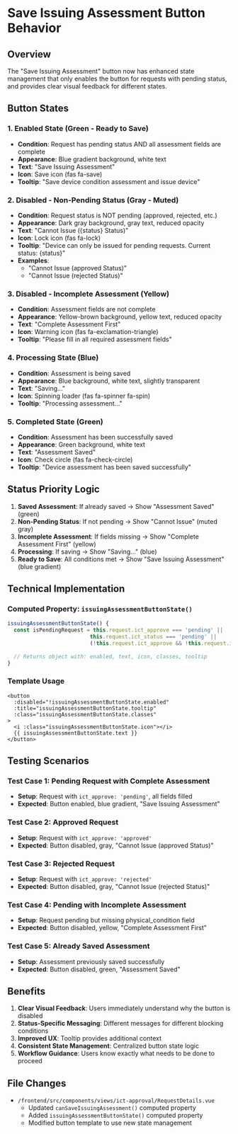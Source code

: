 # Save Issuing Assessment Button Behavior

## Overview
The "Save Issuing Assessment" button now has enhanced state management that only enables the button for requests with pending status, and provides clear visual feedback for different states.

## Button States

### 1. **Enabled State (Green - Ready to Save)**
- **Condition**: Request has pending status AND all assessment fields are complete
- **Appearance**: Blue gradient background, white text
- **Text**: "Save Issuing Assessment"
- **Icon**: Save icon (fas fa-save)
- **Tooltip**: "Save device condition assessment and issue device"

### 2. **Disabled - Non-Pending Status (Gray - Muted)**
- **Condition**: Request status is NOT pending (approved, rejected, etc.)
- **Appearance**: Dark gray background, gray text, reduced opacity
- **Text**: "Cannot Issue ({status} Status)" 
- **Icon**: Lock icon (fas fa-lock)
- **Tooltip**: "Device can only be issued for pending requests. Current status: {status}"
- **Examples**: 
  - "Cannot Issue (approved Status)"
  - "Cannot Issue (rejected Status)"

### 3. **Disabled - Incomplete Assessment (Yellow)**
- **Condition**: Assessment fields are not complete
- **Appearance**: Yellow-brown background, yellow text, reduced opacity
- **Text**: "Complete Assessment First"
- **Icon**: Warning icon (fas fa-exclamation-triangle)
- **Tooltip**: "Please fill in all required assessment fields"

### 4. **Processing State (Blue)**
- **Condition**: Assessment is being saved
- **Appearance**: Blue background, white text, slightly transparent
- **Text**: "Saving..."
- **Icon**: Spinning loader (fas fa-spinner fa-spin)
- **Tooltip**: "Processing assessment..."

### 5. **Completed State (Green)**
- **Condition**: Assessment has been successfully saved
- **Appearance**: Green background, white text
- **Text**: "Assessment Saved"
- **Icon**: Check circle (fas fa-check-circle)
- **Tooltip**: "Device assessment has been saved successfully"

## Status Priority Logic

1. **Saved Assessment**: If already saved → Show "Assessment Saved" (green)
2. **Non-Pending Status**: If not pending → Show "Cannot Issue" (muted gray)
3. **Incomplete Assessment**: If fields missing → Show "Complete Assessment First" (yellow)
4. **Processing**: If saving → Show "Saving..." (blue)
5. **Ready to Save**: All conditions met → Show "Save Issuing Assessment" (blue gradient)

## Technical Implementation

### Computed Property: `issuingAssessmentButtonState()`
```javascript
issuingAssessmentButtonState() {
  const isPendingRequest = this.request.ict_approve === 'pending' || 
                          this.request.ict_status === 'pending' ||
                          (!this.request.ict_approve && !this.request.ict_status)
  
  // Returns object with: enabled, text, icon, classes, tooltip
}
```

### Template Usage
```vue
<button
  :disabled="!issuingAssessmentButtonState.enabled"
  :title="issuingAssessmentButtonState.tooltip"
  :class="issuingAssessmentButtonState.classes"
>
  <i :class="issuingAssessmentButtonState.icon"></i>
  {{ issuingAssessmentButtonState.text }}
</button>
```

## Testing Scenarios

### Test Case 1: Pending Request with Complete Assessment
- **Setup**: Request with `ict_approve: 'pending'`, all fields filled
- **Expected**: Button enabled, blue gradient, "Save Issuing Assessment"

### Test Case 2: Approved Request
- **Setup**: Request with `ict_approve: 'approved'`
- **Expected**: Button disabled, gray, "Cannot Issue (approved Status)"

### Test Case 3: Rejected Request
- **Setup**: Request with `ict_approve: 'rejected'`
- **Expected**: Button disabled, gray, "Cannot Issue (rejected Status)"

### Test Case 4: Pending with Incomplete Assessment
- **Setup**: Request pending but missing physical_condition field
- **Expected**: Button disabled, yellow, "Complete Assessment First"

### Test Case 5: Already Saved Assessment
- **Setup**: Assessment previously saved successfully
- **Expected**: Button disabled, green, "Assessment Saved"

## Benefits

1. **Clear Visual Feedback**: Users immediately understand why the button is disabled
2. **Status-Specific Messaging**: Different messages for different blocking conditions  
3. **Improved UX**: Tooltip provides additional context
4. **Consistent State Management**: Centralized button state logic
5. **Workflow Guidance**: Users know exactly what needs to be done to proceed

## File Changes
- `/frontend/src/components/views/ict-approval/RequestDetails.vue`
  - Updated `canSaveIssuingAssessment()` computed property
  - Added `issuingAssessmentButtonState()` computed property  
  - Modified button template to use new state management
